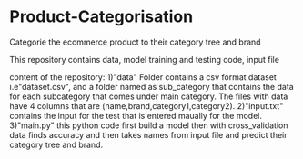 # Product-Categorisation
Categorie the ecommerce product to their category tree and brand

This repository contains data, model training and testing code, input file

content of the repository:
1)"data" Folder contains a csv format dataset i.e"dataset.csv", and a folder named as sub_category that contains the data for each subcategory that comes under main category.
The files with data have 4 columns that are (name,brand,category1,category2).
2)"input.txt" contains the input for the test that is entered maually for the model.
3)"main.py" this python code first build a model then with cross_validation data finds accuracy and then takes names from input file and predict their category tree and brand. 
  
